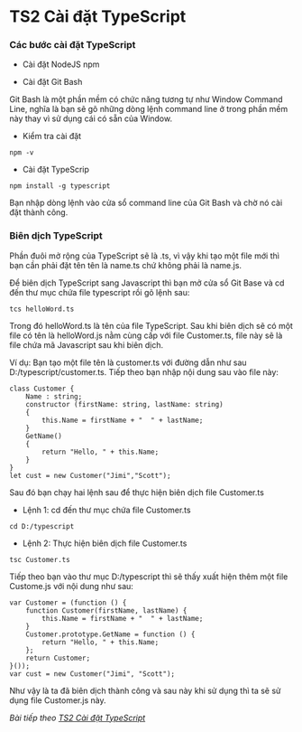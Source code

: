 # TS2 Cài đặt TypeScript

### Các bước cài đặt TypeScript

- Cài đặt NodeJS npm

- Cài đặt Git Bash

Git Bash là một phần mềm có chức năng tương tự như Window Command Line, nghĩa là bạn sẽ gõ những dòng lệnh command line ở trong phần mềm này thay vì sử dụng cái có sẵn của Window. 

- Kiểm tra cài đặt

```
npm -v
```

- Cài đặt TypeScrip

```
npm install -g typescript
```

Bạn nhập dòng lệnh vào cửa sổ command line của Git Bash và chờ nó cài đặt thành công.

### Biên dịch TypeScript

Phần đuôi mở rộng của TypeScript sẽ là .ts, vì vậy khi tạo một file mới thì bạn cần phải đặt tên tên là name.ts chứ không phải là name.js.

Để biên dịch TypeScript sang Javascript thì bạn mở cửa sổ Git Base và cd đến thư mục chứa file typescript rồi gõ lệnh sau:

```
tcs helloWord.ts
```

Trong đó helloWord.ts là tên của file TypeScript. Sau khi biên dịch sẽ có một file có tên là helloWord.js nằm cùng cấp với file Customer.ts, file này sẽ là file chứa mã Javascript sau khi biên dịch.

Ví dụ: Bạn tạo một file tên là customer.ts với đường dẫn như sau D:/typescript/customer.ts. Tiếp theo bạn nhập nội dung sau vào file này:

```
class Customer {  
    Name : string;  
    constructor (firstName: string, lastName: string)  
    {  
        this.Name = firstName + "  " + lastName;  
    }  
    GetName()  
    {  
        return "Hello, " + this.Name;  
    }  
}  
let cust = new Customer("Jimi","Scott");
```

Sau đó bạn chạy hai lệnh sau để thực hiện biên dịch file Customer.ts

- Lệnh 1: cd đến thư mục chứa file Customer.ts

```
cd D:/typescript
```

- Lệnh 2: Thực hiện biên dịch file Customer.ts

```
tsc Customer.ts
```

Tiếp theo bạn vào thư mục D:/typescript thì sẽ thấy xuất hiện thêm một file Custome.js với nội dung như sau:

```
var Customer = (function () {
    function Customer(firstName, lastName) {
        this.Name = firstName + "  " + lastName;
    }
    Customer.prototype.GetName = function () {
        return "Hello, " + this.Name;
    };
    return Customer;
}());
var cust = new Customer("Jimi", "Scott");
```

Như vậy là ta đã biên dịch thành công và sau này khi sử dụng thì ta sẽ sử dụng file Customer.js này.

*Bài tiếp theo [TS2 Cài đặt TypeScript](/session/session_002_ts_setup.md)*